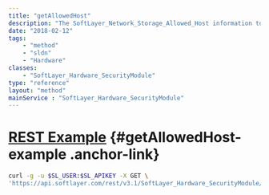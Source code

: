 ```yaml
---
title: "getAllowedHost"
description: "The SoftLayer_Network_Storage_Allowed_Host information to connect this server to Network Storage volumes that require access control lists."
date: "2018-02-12"
tags:
    - "method"
    - "sldn"
    - "Hardware"
classes:
    - "SoftLayer_Hardware_SecurityModule"
type: "reference"
layout: "method"
mainService : "SoftLayer_Hardware_SecurityModule"
---
```


# [REST Example](#getAllowedHost-example) <a href="/article/rest/"><i class="fas fa-question"></i></a> {#getAllowedHost-example .anchor-link} 
```bash
curl -g -u $SL_USER:$SL_APIKEY -X GET \
'https://api.softlayer.com/rest/v3.1/SoftLayer_Hardware_SecurityModule/{SoftLayer_Hardware_SecurityModuleID}/getAllowedHost'
```
